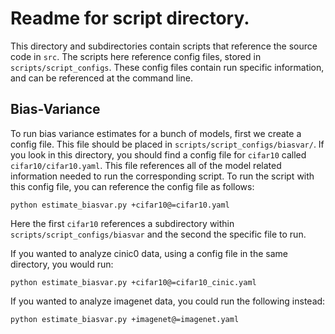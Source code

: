 # Readme for script directory. 

This directory and subdirectories contain scripts that reference the source code in `src`. The scripts here reference config files, stored in `scripts/script_configs`. These config files contain run specific information, and can be referenced at the command line. 

## Bias-Variance

To run bias variance estimates for a bunch of models, first we create a config file. This file should be placed in `scripts/script_configs/biasvar/`. If you look in this directory, you should find a config file for `cifar10` called `cifar10/cifar10.yaml`. This file references all of the model related information needed to run the corresponding script. To run the script with this config file, you can reference the config file as follows:  

```
python estimate_biasvar.py +cifar10@=cifar10.yaml
```
Here the first `cifar10` references a subdirectory within `scripts/script_configs/biasvar` and the second the specific file to run. 

If you wanted to analyze cinic0 data, using a config file in the same directory, you would run: 
```
python estimate_biasvar.py +cifar10@=cifar10_cinic.yaml
```

If you wanted to analyze imagenet data, you could run the following instead: 
```
python estimate_biasvar.py +imagenet@=imagenet.yaml
```

